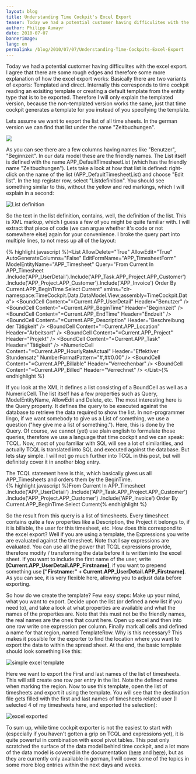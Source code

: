 ```yaml
---
layout: blog
title: Understanding Time Cockpit's Excel Export
teaser: Today we had a potential customer having difficulites with the excel export. I agree that there are some rough edges and therefore some more explanation of how the excel export works -  Basically there are two variants of exports -  Templated and direct. Internally this corresponds to time cockpit reading an exisiting template or creating a default template from the entity type that is to be exported. Therefore I will only explain the templated version, because the non-templated version works the same, just that time cockpit generates a template for you instead of you specifying the template.
author: Philipp Aumayr
date: 2010-07-07
bannerimage: 
lang: en
permalink: /blog/2010/07/07/Understanding-Time-Cockpits-Excel-Export
---
```


<p xmlns="http://www.w3.org/1999/xhtml">Today we had a potential customer having difficulites with the excel export. I agree that there are some rough edges and therefore some more explanation of how the excel export works: Basically there are two variants of exports: Templated and direct. Internally this corresponds to time cockpit reading an exisiting template or creating a default template from the entity type that is to be exported. Therefore I will only explain the templated version, because the non-templated version works the same, just that time cockpit generates a template for you instead of you specifying the template.</p><p xmlns="http://www.w3.org/1999/xhtml">Lets assume we want to export the list of all time sheets. In the german version we can find that list under the name "Zeitbuchungen".</p><p xmlns="http://www.w3.org/1999/xhtml">
  <img src="{{site.baseurl}}/content/images/blog/2010/07/Zeitbuchungen_list.png" class="    " />
</p><p xmlns="http://www.w3.org/1999/xhtml">As you can see there are a few columns having names like "Benutzer", "Beginnzeit". In our data model these are the friendly names. The List itself is defined with the name APP_DefaultTimesheetList (which has the friendly name "Zeitbuchungen"). Lets take a look at how that list is defined: right-click on the name of the list (APP_DefaultTimesheetList) and choose "Edit list". In the top register row, select "Listdefinition". You should see something similar to this, without the yellow and red markings, which I will explain in a second:</p><p xmlns="http://www.w3.org/1999/xhtml">
  <img alt="List definition" src="{{site.baseurl}}/content/images/blog/2010/07/list_definition.png" class="      " />
</p><p xmlns="http://www.w3.org/1999/xhtml">So the text in the list definition, contains, well, the definition of the list. This is XML markup, which I guess a few of you might be quite familiar with. I will extract that piece of code (we can argue whether it's code or not somewhere else) again for your convenience. I broke the query part into multiple lines, to not mess up all of the layout:</p>{% highlight javascript %}&lt;List AllowDelete=&quot;True&quot; AllowEdit=&quot;True&quot; AutoGenerateColumns=&quot;False&quot; &#xA;       EditFormName=&quot;APP_TimesheetForm&quot; ModelEntityName=&quot;APP_Timesheet&quot; &#xA;       Query=&quot;From Current In APP_Timesheet&#xA;                 .Include('APP_UserDetail').Include('APP_Task.APP_Project.APP_Customer')&#xA;                 .Include('APP_Project.APP_Customer').Include('APP_Invoice') &#xA;              Order By Current.APP_BeginTime &#xA;              Select Current&quot; &#xA;       xmlns=&quot;clr-namespace:TimeCockpit.Data.DataModel.View;assembly=TimeCockpit.Data&quot;&gt;&#xA;  &lt;BoundCell Content=&quot;=Current.APP_UserDetail&quot; Header=&quot;Benutzer&quot; /&gt;&#xA;  &lt;BoundCell Content=&quot;=Current.APP_BeginTime&quot; Header=&quot;Beginnzeit&quot; /&gt;&#xA;  &lt;BoundCell Content=&quot;=Current.APP_EndTime&quot; Header=&quot;Endzeit&quot; /&gt;&#xA;  &lt;BoundCell Content=&quot;=Current.APP_Description&quot; Header=&quot;Beschreibung der Tätigkeit&quot; /&gt;&#xA;  &lt;BoundCell Content=&quot;=Current.APP_Location&quot; Header=&quot;Arbeitsort&quot; /&gt;&#xA;  &lt;BoundCell Content=&quot;=Current.APP_Project&quot; Header=&quot;Projekt&quot; /&gt;&#xA;  &lt;BoundCell Content=&quot;=Current.APP_Task&quot; Header=&quot;Tätigkeit&quot; /&gt;&#xA;  &lt;NumericCell Content=&quot;=Current.APP_HourlyRateActual&quot; Header=&quot;Effektiver Stundensatz&quot; &#xA;    NumberFormatPattern=&quot;#,##0.00&quot; /&gt;&#xA;  &lt;BoundCell Content=&quot;=Current.APP_Billable&quot; Header=&quot;Verrechenbar&quot; /&gt;&#xA;  &lt;BoundCell Content=&quot;=Current.APP_Billed&quot; Header=&quot;Verrechnet&quot; /&gt;&#xA;&lt;/List&gt;{% endhighlight %}<p xmlns="http://www.w3.org/1999/xhtml">If you look at the XML it defines a list consisting of a BoundCell as well as a NumericCell. The list itself has a few properties such as Query, ModelEntityName, AllowEdit and Delete, etc. The most interesting here is the Query property. It defines the query to be executed against the database to retrieve the data required to show the list. In non-programmer lingo, if we want somebody to give us a List of something, we use a question ("hey give me a list of something."). Here, this is done by the Query. Of course, we cannot (yet) use plain english to formulate those queries, therefore we use a language that time cockpit and we can speak: TCQL. Now, most of you familiar with SQL will see a lot of similarities, and actually TCQL is translated into SQL and executed against the database. But lets stay simple. I will not go much further into TCQL in this post, but will definitely cover it in another blog entry.</p><div xmlns="http://www.w3.org/1999/xhtml">The TCQL statement here is this, which basically gives us all APP_Timesheets and orders them by the BeginTime.</div>{% highlight javascript %}From Current In APP_Timesheet&#xA;.Include('APP_UserDetail')&#xA;.Include('APP_Task.APP_Project.APP_Customer')&#xA;.Include('APP_Project.APP_Customer')&#xA;.Include('APP_Invoice') &#xA;Order By Current.APP_BeginTime &#xA;Select Current{% endhighlight %}<p xmlns="http://www.w3.org/1999/xhtml">So the result from this query is a list of timesheets. Every timesheet contains quite a few properties like a Description, the Project it belongs to, if it is billable, the user for this timesheet, etc. How does this correspond to the excel export? Well if you are using a template, the Expressions you write are evaluated against the timesheet. Note that I say expressions are evaluated. You can use all the power that TCQL expressions provide, therefore modify / transforming the data before it is written into the excel sheet. If you want to include the first name of the user, write <strong>[Current.APP_UserDetail.APP_Firstname]</strong>, if you want to prepend something use <strong>["Firstname:" + Current.APP_UserDetail.APP_Firstname]</strong>. As you can see, it is very flexible here, allowing you to adjust data before exporting.</p><p xmlns="http://www.w3.org/1999/xhtml">So how do we create the template? Few easy steps: Make up your mind, what you want to export. Decide upon the list (or defined a new list if you need to), and take a look at what properties are available and what the names of the properties are. Note that this must not be the friendly names, the real names are the ones that count here. Open up excel and then into one row write one expression per column. Finally mark all cells and defined a name for that region, named TemplateRow. Why is this necessary? This makes it possible for the exporter to find the location where you want to export the data to within the spread sheet. At the end, the basic template should look something like this:</p><p xmlns="http://www.w3.org/1999/xhtml">
  <img alt="simple excel template" src="{{site.baseurl}}/content/images/blog/2010/07/excel_template.png" class="  " />
</p><p xmlns="http://www.w3.org/1999/xhtml">Here we want to export the First and last names of the list of timesheets. This will still create one row per entry in the list. Note the defined name when marking the region. Now to use this template, open the list of timesheets and export it using the template. You will see that the destination file gets filled with the first and last names of timesheets related user (I selected 4 of my timesheets here, and exported the selection):</p><p xmlns="http://www.w3.org/1999/xhtml">
  <img alt="excel exported" src="{{site.baseurl}}/content/images/blog/2010/07/excel_exported (1).png" />
</p><p xmlns="http://www.w3.org/1999/xhtml">To sum up, while time cockpit exporter is not the easiest to start with (especially if you haven't gotten a grip on TCQL and expressions yet), it is quite powerful in combination with excel pivot tables. This post only scratched the surface of the data model behind time cockpit, and a lot more of the data model is covered in the documentation (<a title="HowTo: Modifying The Model" href="http://help.timecockpit.com/html/07396c38-8cb8-45da-a303-549bdf323fe9.htm">here</a> and <a title="time cockpit Query Language (TCQL)" href="http://help.timecockpit.com/html/a7465f29-c739-4a14-bf5b-09821133dd9a.htm">here</a>), but as they are currently only available in german, I will cover some of the topics in some more blog entries within the next days and weeks.</p>